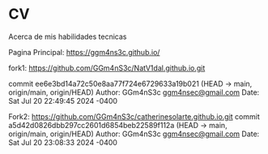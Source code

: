 # CV
Acerca de mis habilidades tecnicas

Pagina Principal: https://ggm4ns3c.github.io/

fork1: https://github.com/GGm4nS3c/NatV1dal.github.io.git

commit ee6e3bd14a72c50e8aa77f724e6729633a19b021 (HEAD -> main, origin/main, origin/HEAD)
Author: GGm4nS3c <ggm4nsec@gmail.com>
Date:   Sat Jul 20 22:49:45 2024 -0400

Fork2: https://github.com/GGm4nS3c/catherinesolarte.github.io.git
commit a5d42d0826dbb297cc2601d6854beb22589f112a (HEAD -> main, origin/main, origin/HEAD)
Author: GGm4nS3c <ggm4nsec@gmail.com>
Date:   Sat Jul 20 23:08:33 2024 -0400
